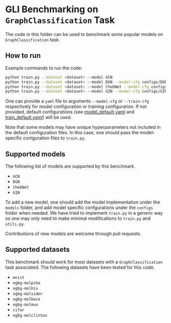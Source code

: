 # GLI Benchmarking on `GraphClassification` Task

The code in this folder can be used to benchmark some popular models on `GraphClassification` task.

## How to run

Example commands to run the code:

```bash
python train.py --dataset <dataset> --model GCN 
python train.py --dataset <dataset> --model DGN --model-cfg configs/DGN.yaml
python train.py --dataset <dataset> --model ChebNet --model-cfg configs/ChebNet.yaml
python train.py --dataset <dataset> --model GIN --model-cfg configs/GIN.yaml
```

One can provide a `yaml` file to arguments `--model-cfg` or `--train-cfg` respectively for model configuration or training configuration. If not provided, default configurations (see [model_default.yaml](https://github.com/Graph-Learning-Benchmarks/gli/blob/main/benchmarks/GraphClassification/configs/model_default.yaml) and [train_default.yaml](https://github.com/Graph-Learning-Benchmarks/gli/blob/main/benchmarks/GraphClassification/configs/train_default.yaml)) will be used. 

Note that some models may have unique hyperparameters not included in the default configuration files. In this case, one should pass the model-specific coniguration files to `train.py`.

## Supported models

The following list of models are supported by this benchmark. 

- `GCN`
- `DGN`
- `ChebNet`
- `GIN`

To add a new model, one should add the model implementation under the `models` folder, and add model specific confgurations under the `configs` folder when needed. We have tried to implement `train.py` in a generic way so one may only need to make minimal modifications to `train.py` and `utils.py`.

Contributions of new models are welcome through pull requests. 

## Supported datasets

This benchmark should work for most datasets with a `GraphClassification` task associated. The following datasets have been tested for this code. 

- `mnist`
- `ogbg-molpcba`
- `ogbg-molhiv`
- `ogbg-molsider`
- `ogbg-molbace`
- `ogbg-molmuv`
- `cifar`
- `ogbg-molclintox`
